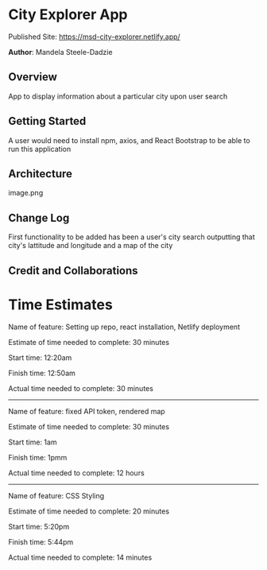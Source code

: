 # City Explorer App

Published Site: https://msd-city-explorer.netlify.app/

**Author**: Mandela Steele-Dadzie


## Overview

App to display information about a particular city upon user search

## Getting Started

A user would need to install npm, axios, and React Bootstrap to be able to run this application

## Architecture

image.png

## Change Log

First functionality to be added has been a user's city search outputting that city's lattitude and longitude and a map of the city

## Credit and Collaborations

# Time Estimates

Name of feature: Setting up repo, react installation, Netlify deployment

Estimate of time needed to complete: 30 minutes

Start time: 12:20am

Finish time: 12:50am

Actual time needed to complete: 30 minutes

-----------------------------------------------------

Name of feature: fixed API token, rendered map

Estimate of time needed to complete: 30 minutes

Start time: 1am

Finish time: 1pmm

Actual time needed to complete: 12 hours

-----------------------------------------------------

Name of feature: CSS Styling

Estimate of time needed to complete: 20 minutes

Start time: 5:20pm

Finish time: 5:44pm

Actual time needed to complete: 14 minutes

